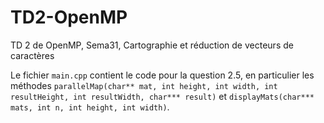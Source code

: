 # TD2-OpenMP
TD 2 de OpenMP, Sema31, Cartographie et réduction de vecteurs de caractères

Le fichier `main.cpp` contient le code pour la question 2.5, en particulier les méthodes
`parallelMap(char** mat, int height, int width, int resultHeight, int resultWidth, char*** result)` et
`displayMats(char*** mats, int n, int height, int width)`.
